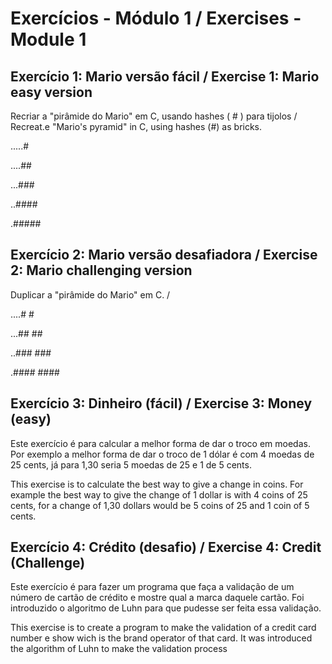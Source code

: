 # Exercícios - Módulo 1 / Exercises - Module 1

Exercício 1: Mario versão fácil / Exercise 1: Mario easy version
----------------------------------------------------------------
Recriar a "pirâmide do Mario" em C, usando hashes ( # ) para tijolos / Recreat.e "Mario's pyramid" in C, using hashes (#) as bricks.
    
.....#

....##

...###

..####

.#####

Exercício 2: Mario versão desafiadora / Exercise 2: Mario challenging version
-----------------------------------------------------------------------------
Duplicar a "pirâmide do Mario" em C. / 

....#  #

...##  ##

..###  ###

.####  ####

Exercício 3: Dinheiro (fácil) / Exercise 3: Money (easy)
----------------------------------------------------------------
Este exercício é para calcular a melhor forma de dar o troco em moedas. Por exemplo a melhor forma de dar o troco de 1 dólar é com 4 moedas de 25 cents, já para 1,30 seria 5 moedas de 25 e 1 de 5 cents.

This exercise is to calculate the best way to give a change in coins. For example the best way to give the change of 1 dollar is with 4 coins of 25 cents, for a change of 1,30 dollars would be 5 coins of 25 and 1 coin of 5 cents.

Exercício 4: Crédito (desafio) / Exercise 4: Credit (Challenge)
---------------------------------------------------------------
Este exercício é para fazer um programa que faça a validação de um número de cartão de crédito e mostre qual a marca daquele cartão. Foi introduzido o algoritmo de Luhn para que pudesse ser feita essa validação.

This exercise is to create a program to make the validation of a credit card number e show wich is the brand operator of that card. It was introduced the algorithm of Luhn to make the validation process

